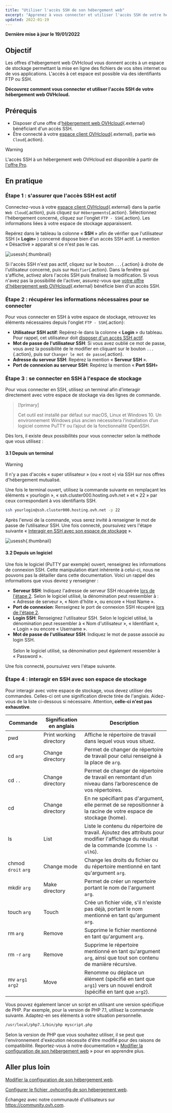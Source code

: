```yaml
---
title: "Utiliser l'accès SSH de son hébergement web"
excerpt: "Apprenez à vous connecter et utiliser l'accès SSH de votre hébergement web OVHcloud"
updated: 2022-01-19
---
```


**Dernière mise à jour le 19/01/2022**

## Objectif

Les offres d'hébergement web OVHcloud vous donnent accès à un espace de stockage permettant la mise en ligne des fichiers de vos sites internet ou de vos applications. L'accès à cet espace est possible via des identifiants FTP ou SSH.

**Découvrez comment vous connecter et utiliser l'accès SSH de votre hébergement web OVHcloud.**

## Prérequis

- Disposer d'une offre d'[hébergement web OVHcloud](https://www.ovhcloud.com/fr/web-hosting/){.external} bénéficiant d'un accès SSH.
- Être connecté à votre [espace client OVHcloud](https://www.ovh.com/auth/?action=gotomanager&from=https://www.ovh.com/fr/&ovhSubsidiary=fr){.external}, partie `Web Cloud`{.action}.

> [!warning]
> 
> L'accès SSH à un hébergement web OVHcloud est disponible à partir de [l'offre Pro](https://www.ovhcloud.com/fr/web-hosting/compare/).

## En pratique

### Étape 1 : s'assurer que l'accès SSH est actif

Connectez-vous à votre [espace client OVHcloud](https://www.ovh.com/auth/?action=gotomanager&from=https://www.ovh.com/fr/&ovhSubsidiary=fr){.external} dans la partie `Web Cloud`{.action}, puis cliquez sur `Hébergements`{.action}. Sélectionnez l'hébergement concerné, cliquez sur l'onglet `FTP - SSH`{.action}. Les informations liées à votre espace de stockage apparaissent. 

Repérez dans le tableau la colonne « **SSH** » afin de vérifier que l'utilisateur SSH (« **Login**» ) concerné dispose bien d'un accès SSH actif. La mention « Désactivé » apparaît si ce n'est pas le cas.

![usessh](images/use-ssh-step1.png){.thumbnail}

Si l'accès SSH n'est pas actif, cliquez sur le bouton `...`{.action} à droite de l'utilisateur concerné, puis sur `Modifier`{.action}. Dans la fenêtre qui s'affiche, activez alors l'accès SSH puis finalisez la modification. Si vous n'avez pas la possibilité de l'activer, assurez-vous que [votre offre d'hébergement web OVHcloud](https://www.ovhcloud.com/fr/web-hosting/){.external} bénéficie bien d'un accès SSH.

### Étape 2 : récupérer les informations nécessaires pour se connecter <a name="sshlogin"></a>

Pour vous connecter en SSH à votre espace de stockage, retrouvez les éléments nécessaires depuis l'onglet `FTP - SSH`{.action}:

- **Utilisateur SSH actif**: Repérez-le dans la colonne « **Login** » du tableau. Pour rappel, cet utilisateur doit [disposer d'un accès SSH actif](./#etape-1-sassurer-que-lacces-ssh-est-actif).
- **Mot de passe de l'utilisateur SSH**: Si vous avez oublié ce mot de passe, vous avez la possibilité de le modifier en cliquant sur le bouton `...`{.action}, puis sur `Changer le mot de passe`{.action}.
- **Adresse du serveur SSH**: Repérez la mention « **Serveur SSH** ».
- **Port de connexion au serveur SSH**: Repérez la mention « **Port SSH**»

### Étape 3 : se connecter en SSH à l'espace de stockage

Pour vous connecter en SSH, utilisez un terminal afin d’interagir directement avec votre espace de stockage via des lignes de commande. 

> [!primary]
>
> Cet outil est installé par défaut sur macOS, Linux et Windows 10. Un environnement Windows plus ancien nécessitera l’installation d’un logiciel comme PuTTY ou l’ajout de la fonctionnalité OpenSSH.

Dès lors, il existe deux possibilités pour vous connecter selon la méthode que vous utilisez :

#### 3.1 Depuis un terminal

> [!warning]
>
> Il n'y a pas d'accès « super utilisateur » (ou « root ») via SSH sur nos offres d'hébergement mutualisé.

Une fois le terminal ouvert, utilisez la commande suivante en remplaçant les éléments « yourlogin », « ssh.cluster000.hosting.ovh.net » et « 22 » par ceux correspondant à vos identifiants SSH. 

```bash
ssh yourlogin@ssh.cluster000.hosting.ovh.net -p 22
```

Après l'envoi de la commande, vous serez invité à renseigner le mot de passe de l’utilisateur SSH. Une fois connecté, poursuivez vers l'étape suivante « [Interagir en SSH avec son espace de stockage](./#etape-4-interagir-en-ssh-avec-son-espace-de-stockage) ».

![usessh](images/use-ssh-step3.png){.thumbnail}

#### 3.2 Depuis un logiciel

Une fois le logiciel (PuTTY par exemple) ouvert, renseignez les informations de connexion SSH. Cette manipulation étant inhérente à celui-ci, nous ne pouvons pas la détailler dans cette documentation. Voici un rappel des informations que vous devrez y renseigner :


- **Serveur SSH**: Indiquez l'adresse de serveur SSH récupérée [lors de l'étape 2](#sshlogin). Selon le logiciel utilisé, la dénomination peut ressembler à : « Adresse de serveur », « Nom d'hôte », ou encore « Host Name ».
- **Port de connexion**: Renseignez le port de connexion SSH récupéré [lors de l'étape 2](#sshlogin).
- **Login SSH**: Renseignez l'utilisateur SSH. Selon le logiciel utilisé, la dénomination peut ressembler à « Nom d'utilisateur », « Identifiant », « Login » ou encore « Username ».
- **Mot de passe de l'utilisateur SSH**: Indiquez le mot de passe associé au login SSH.<br><br> Selon le logiciel utilisé, sa dénomination peut également ressembler à « Password ».

Une fois connecté, poursuivez vers l'étape suivante.

### Étape 4 : interagir en SSH avec son espace de stockage

Pour interagir avec votre espace de stockage, vous devez utiliser des commandes. Celles-ci ont une signification directe tirée de l'anglais. Aidez-vous de la liste ci-dessous si nécessaire. Attention, **celle-ci n'est pas exhaustive**.

|Commande|Signification en anglais|Description| 
|---|---|---|
|pwd|Print working directory|Affiche le répertoire de travail dans lequel vous vous situez.| 
|cd `arg`|Change directory|Permet de changer de répertoire de travail pour celui renseigné à la place de `arg`.|
|cd `..`|Change directory|Permet de changer de répertoire de travail en remontant d’un niveau dans l’arborescence de vos répertoires.|
|cd|Change directory|En ne spécifiant pas d'argument, elle permet de se repositionner à la racine de votre espace de stockage (home).|
|ls|List|Liste le contenu du répertoire de travail. Ajoutez des attributs pour modifier l'affichage du résultat de la commande (comme `ls -ulhG`).| 
|chmod `droit` `arg`|Change mode|Change les droits du fichier ou du répertoire mentionné en tant qu'argument `arg`.| 
|mkdir `arg`|Make directory|Permet de créer un repertoire portant le nom de l'argument `arg`.| 
|touch `arg`|Touch|Crée un fichier vide, s'il n'existe pas déjà, portant le nom mentionné en tant qu'argument `arg`.|
|rm `arg`|Remove|Supprime le fichier mentionné en tant qu'argument `arg`.| 
|rm -r `arg`|Remove|Supprime le répertoire mentionné en tant qu'argument `arg`, ainsi que tout son contenu de manière récursive.| 
|mv `arg1` `arg2`|Move|Renomme ou déplace un élément (spécifié en tant que `arg1`) vers un nouvel endroit (spécifié en tant que `arg2`).| 

Vous pouvez également lancer un script en utilisant une version spécifique de PHP. Par exemple, pour la version de PHP 7.1, utilisez la commande suivante. Adaptez-en ses éléments à votre situation personnelle.

```sh
/usr/local/php7.1/bin/php myscript.php
```

Selon la version de PHP que vous souhaitez utiliser, il se peut que l'environnement d'exécution nécessite d'être modifié pour des raisons de compatibilité. Reportez-vous à notre documentation « [Modifier la configuration de son hébergement web](/pages/web/hosting/ovhconfig_modify_system_runtime) » pour en apprendre plus. 

## Aller plus loin

[Modifier la configuration de son hébergement web](/pages/web/hosting/ovhconfig_modify_system_runtime).

[Configurer le fichier .ovhconfig de son hébergement web](/pages/web/hosting/ovhconfig_configuration).

Échangez avec notre communauté d'utilisateurs sur <https://community.ovh.com>.
